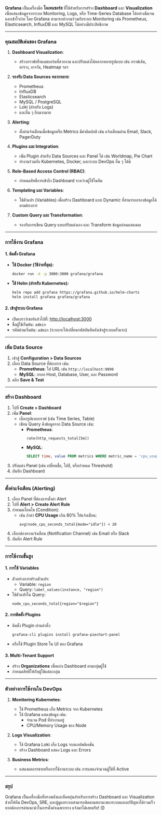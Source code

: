 **Grafana** เป็นเครื่องมือ **โอเพนซอร์ส** ที่ใช้สำหรับการสร้าง **Dashboard** และ **Visualization** เพื่อแสดงข้อมูลจากระบบ Monitoring, Logs, หรือ Time-Series Database ได้อย่างชัดเจนและเข้าใจง่าย โดย Grafana สามารถทำงานร่วมกับระบบ Monitoring เช่น Prometheus, Elasticsearch, InfluxDB และ MySQL ได้อย่างมีประสิทธิภาพ

---

### **คุณสมบัติเด่นของ Grafana**
1. **Dashboard Visualization**:
   - สร้างกราฟหรือแดชบอร์ดที่สวยงาม และปรับแต่งได้หลากหลายรูปแบบ เช่น กราฟเส้น, ตาราง, เกจวัด, Heatmap ฯลฯ

2. **รองรับ Data Sources หลากหลาย**:
   - Prometheus
   - InfluxDB
   - Elasticsearch
   - MySQL / PostgreSQL
   - Loki (สำหรับ Logs)
   - และอื่น ๆ อีกมากมาย

3. **Alerting**:
   - ตั้งค่าแจ้งเตือนเมื่อข้อมูลหรือ Metrics มีค่าผิดปกติ เช่น แจ้งเตือนผ่าน Email, Slack, PagerDuty

4. **Plugins และ Integration**:
   - เพิ่ม Plugin สำหรับ Data Sources และ Panel ได้ เช่น Worldmap, Pie Chart
   - ทำงานร่วมกับ Kubernetes, Docker, และระบบ DevOps อื่น ๆ ได้ดี

5. **Role-Based Access Control (RBAC)**:
   - กำหนดสิทธิ์การเข้าถึง Dashboard ระหว่างผู้ใช้ในทีม

6. **Templating และ Variables**:
   - ใช้ตัวแปร (Variables) เพื่อสร้าง Dashboard แบบ Dynamic ที่สามารถกรองข้อมูลได้ตามต้องการ

7. **Custom Query และ Transformation**:
   - รองรับการเขียน Query แบบปรับแต่งเอง และ Transform ข้อมูลก่อนแสดงผล

---

### **การใช้งาน Grafana**
#### 1. **ติดตั้ง Grafana**
- **ใช้ Docker (วิธีง่ายที่สุด):**
   ```bash
   docker run -d -p 3000:3000 grafana/grafana
   ```
- **ใช้ Helm (สำหรับ Kubernetes):**
   ```bash
   helm repo add grafana https://grafana.github.io/helm-charts
   helm install grafana grafana/grafana
   ```

#### 2. **เข้าสู่ระบบ Grafana**
- เปิดเบราว์เซอร์แล้วไปที่: [http://localhost:3000](http://localhost:3000)
- ชื่อผู้ใช้เริ่มต้น: `admin`
- รหัสผ่านเริ่มต้น: `admin` (ระบบจะให้เปลี่ยนรหัสทันทีหลังเข้าสู่ระบบครั้งแรก)

---

### **เพิ่ม Data Source**
1. เข้าสู่ **Configuration > Data Sources**
2. เลือก Data Source ที่ต้องการ เช่น:
   - **Prometheus**: ใส่ URL เช่น `http://localhost:9090`
   - **MySQL**: กรอก Host, Database, User, และ Password
3. คลิก **Save & Test**

---

### **สร้าง Dashboard**
1. ไปที่ **Create > Dashboard**
2. เพิ่ม **Panel**:
   - เลือกรูปแบบกราฟ (เช่น Time Series, Table)
   - เขียน Query ดึงข้อมูลจาก Data Source เช่น:
     - **Prometheus**: 
       ```promql
       rate(http_requests_total[5m])
       ```
     - **MySQL**:
       ```sql
       SELECT time, value FROM metrics WHERE metric_name = 'cpu_usage';
       ```
3. ปรับแต่ง Panel (เช่น เปลี่ยนชื่อ, ใส่สี, หรือกำหนด Threshold)
4. บันทึก Dashboard

---

### **ตั้งค่าแจ้งเตือน (Alerting)**
1. เลือก Panel ที่ต้องการตั้งค่า Alert
2. ไปที่ **Alert > Create Alert Rule**
3. กำหนดเงื่อนไข (Condition):
   - เช่น ถ้าค่า **CPU Usage** เกิน 80% ให้แจ้งเตือน:
     ```promql
     avg(node_cpu_seconds_total{mode="idle"}) < 20
     ```
4. เลือกช่องทางแจ้งเตือน (Notification Channel) เช่น Email หรือ Slack
5. บันทึก Alert Rule

---

### **การใช้งานขั้นสูง**
#### 1. **การใช้ Variables**
- ตัวอย่างการสร้างตัวแปร:
  - Variable: `region`
  - Query: `label_values(instance, "region")`
- ใช้ตัวแปรใน Query:
  ```promql
  node_cpu_seconds_total{region="$region"}
  ```

#### 2. **การติดตั้ง Plugins**
- ติดตั้ง Plugin ผ่านคำสั่ง:
   ```bash
   grafana-cli plugins install grafana-piechart-panel
   ```
- หรือใช้ Plugin Store ใน UI ของ Grafana

#### 3. **Multi-Tenant Support**
- สร้าง **Organizations** เพื่อแบ่ง Dashboard ตามกลุ่มผู้ใช้
- กำหนดสิทธิ์ให้กับผู้ใช้แต่ละกลุ่ม

---

### **ตัวอย่างการใช้งานใน DevOps**
1. **Monitoring Kubernetes**:
   - ใช้ Prometheus เก็บ Metrics จาก Kubernetes
   - ใช้ Grafana แสดงข้อมูล เช่น:
     - จำนวน Pod ที่ทำงานอยู่
     - CPU/Memory Usage ของ Node

2. **Logs Visualization**:
   - ใช้ Grafana Loki เก็บ Logs จากแอปพลิเคชัน
   - สร้าง Dashboard แสดง Logs และ Errors

3. **Business Metrics**:
   - แสดงผลการขายหรือการใช้งานระบบ เช่น การแสดงจำนวนผู้ใช้ที่ Active

---

### **สรุป**
Grafana เป็นเครื่องมือที่ทรงพลังและยืดหยุ่นสำหรับการสร้าง Dashboard และ Visualization ช่วยให้ทีม DevOps, SRE, และผู้ดูแลระบบสามารถติดตามสถานะของระบบและแก้ปัญหาได้รวดเร็ว หากต้องการคำแนะนำในการตั้งค่าเฉพาะทาง แจ้งมาได้เลยครับ! 😊